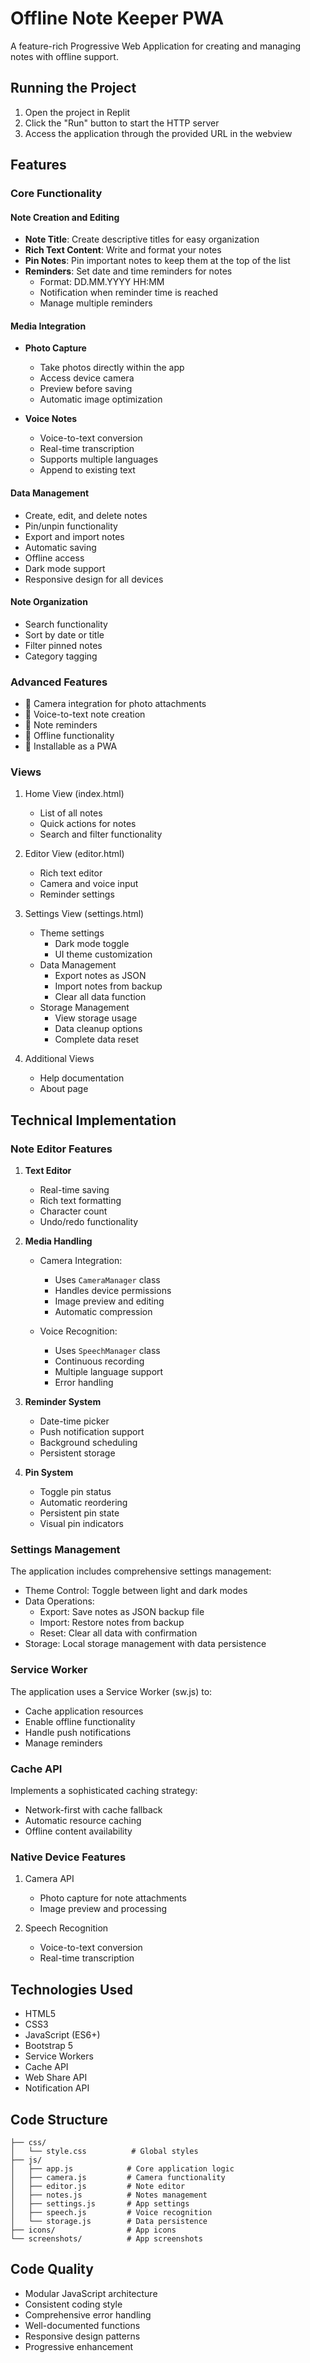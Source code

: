 
# Offline Note Keeper PWA

A feature-rich Progressive Web Application for creating and managing notes with offline support.

## Running the Project

1. Open the project in Replit
2. Click the "Run" button to start the HTTP server
3. Access the application through the provided URL in the webview

## Features

### Core Functionality

#### Note Creation and Editing
- **Note Title**: Create descriptive titles for easy organization
- **Rich Text Content**: Write and format your notes
- **Pin Notes**: Pin important notes to keep them at the top of the list
- **Reminders**: Set date and time reminders for notes
  * Format: DD.MM.YYYY HH:MM
  * Notification when reminder time is reached
  * Manage multiple reminders

#### Media Integration
- **Photo Capture**
  * Take photos directly within the app
  * Access device camera
  * Preview before saving
  * Automatic image optimization
  
- **Voice Notes**
  * Voice-to-text conversion
  * Real-time transcription
  * Supports multiple languages
  * Append to existing text

#### Data Management
- Create, edit, and delete notes
- Pin/unpin functionality
- Export and import notes
- Automatic saving
- Offline access
- Dark mode support
- Responsive design for all devices

#### Note Organization
- Search functionality
- Sort by date or title
- Filter pinned notes
- Category tagging

### Advanced Features
- 📸 Camera integration for photo attachments
- 🎤 Voice-to-text note creation
- 🔔 Note reminders
- 📱 Offline functionality
- 💾 Installable as a PWA

### Views
1. Home View (index.html)
   - List of all notes
   - Quick actions for notes
   - Search and filter functionality

2. Editor View (editor.html)
   - Rich text editor
   - Camera and voice input
   - Reminder settings

3. Settings View (settings.html)
   - Theme settings
     * Dark mode toggle
     * UI theme customization
   - Data Management
     * Export notes as JSON
     * Import notes from backup
     * Clear all data function
   - Storage Management
     * View storage usage
     * Data cleanup options
     * Complete data reset

4. Additional Views
   - Help documentation
   - About page

## Technical Implementation

### Note Editor Features
1. **Text Editor**
   - Real-time saving
   - Rich text formatting
   - Character count
   - Undo/redo functionality

2. **Media Handling**
   - Camera Integration:
     * Uses `CameraManager` class
     * Handles device permissions
     * Image preview and editing
     * Automatic compression
   
   - Voice Recognition:
     * Uses `SpeechManager` class
     * Continuous recording
     * Multiple language support
     * Error handling

3. **Reminder System**
   - Date-time picker
   - Push notification support
   - Background scheduling
   - Persistent storage

4. **Pin System**
   - Toggle pin status
   - Automatic reordering
   - Persistent pin state
   - Visual pin indicators

### Settings Management
The application includes comprehensive settings management:
- Theme Control: Toggle between light and dark modes
- Data Operations:
  * Export: Save notes as JSON backup file
  * Import: Restore notes from backup
  * Reset: Clear all data with confirmation
- Storage: Local storage management with data persistence

### Service Worker
The application uses a Service Worker (sw.js) to:
- Cache application resources
- Enable offline functionality
- Handle push notifications
- Manage reminders

### Cache API
Implements a sophisticated caching strategy:
- Network-first with cache fallback
- Automatic resource caching
- Offline content availability

### Native Device Features
1. Camera API
   - Photo capture for note attachments
   - Image preview and processing

2. Speech Recognition
   - Voice-to-text conversion
   - Real-time transcription

## Technologies Used

- HTML5
- CSS3
- JavaScript (ES6+)
- Bootstrap 5
- Service Workers
- Cache API
- Web Share API
- Notification API

## Code Structure

```
├── css/
│   └── style.css          # Global styles
├── js/
│   ├── app.js            # Core application logic
│   ├── camera.js         # Camera functionality
│   ├── editor.js         # Note editor
│   ├── notes.js          # Notes management
│   ├── settings.js       # App settings
│   ├── speech.js         # Voice recognition
│   └── storage.js        # Data persistence
├── icons/                # App icons
└── screenshots/          # App screenshots
```

## Code Quality

- Modular JavaScript architecture
- Consistent coding style
- Comprehensive error handling
- Well-documented functions
- Responsive design patterns
- Progressive enhancement
